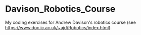 # Davison_Robotics_Course
My coding exercises for Andrew Davison's robotics course (see https://www.doc.ic.ac.uk/~ajd/Robotics/index.html).
